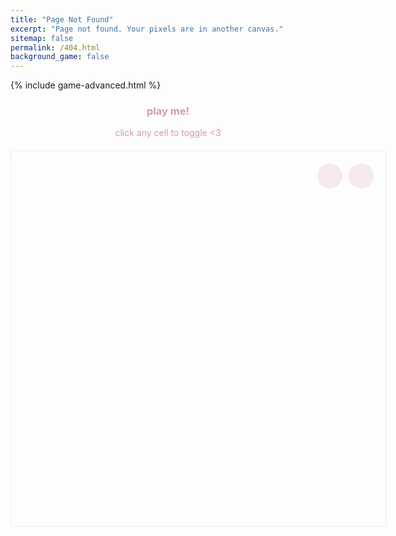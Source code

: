 ```yaml
---
title: "Page Not Found"
excerpt: "Page not found. Your pixels are in another canvas."
sitemap: false
permalink: /404.html
background_game: false
---
```


{% include game-advanced.html %}

<div class="instructions">
  <h3>play me!</h3>
  <p>click any cell to toggle <3</p>
</div>

<div class="game-container large-game">
  <canvas id="interactive-canvas"></canvas>
  <div class="game-controls-404">
    <button id="play-pause-btn" class="game-button">
      <i class="fas fa-pause"></i>
    </button>
    <button id="shuffle-btn" class="game-button">
      <i class="fas fa-random"></i>
    </button>
  </div>
</div>

<style>
.game-container.large-game {
  height: 600px;
  width: 600px;
  position: relative;
  margin: 20px auto;
  border: 1px solid rgba(211, 156, 164, 0.2);
  border-radius: 4px;
}

.game-controls-404 {
  position: absolute;
  right: 20px;
  top: 20px;
  display: flex;
  gap: 10px;
  z-index: 1000;
}

.game-button {
  width: 40px;
  height: 40px;
  border: none;
  border-radius: 50%;
  background: rgba(211, 156, 164, 0.2);
  color: #d39ca4;
  cursor: pointer;
  display: flex;
  align-items: center;
  justify-content: center;
  font-size: 20px;
  transition: all 0.3s ease;
}

.game-button:hover {
  background: rgba(211, 156, 164, 0.3);
}

.instructions {
  text-align: center;
  margin: 20px auto;
  max-width: 600px;
  color: #d39ca4;
}
</style>

<script>
document.addEventListener('DOMContentLoaded', () => {
  class InteractiveGameOfLife extends GameOfLife {
    constructor(config) {
      super(config);
      this.setupInteractivity();
      this.running = false;
      const playPauseBtn = document.getElementById(this.config.playPauseBtnId);
      playPauseBtn.innerHTML = '<i class="fas fa-play"></i>';
    }

    setupInteractivity() {
      this.canvas.addEventListener('click', (e) => {
        if (this.running) return;  // Only allow clicks when paused
        
        const rect = this.canvas.getBoundingClientRect();
        const x = e.clientX - rect.left;
        const y = e.clientY - rect.top;
        
        const col = Math.floor(x / this.config.cellSize);
        const row = Math.floor(y / this.config.cellSize);
        
        if (row >= 0 && row < this.rows && col >= 0 && col < this.cols) {
          this.grid[row][col] = !this.grid[row][col];
          this.drawGrid();
        }
      });

      const shuffleBtn = document.getElementById('shuffle-btn');
      shuffleBtn.addEventListener('click', () => this.shuffle());
    }

    shuffle() {
      for (let i = 0; i < this.rows; i++) {
        for (let j = 0; j < this.cols; j++) {
          this.grid[i][j] = Math.random() < 0.3;
        }
      }
      this.drawGrid();
    }

    setDiamond() {
      this.grid = Array(this.rows).fill().map(() => Array(this.cols).fill(false));
      
      const centerRow = Math.floor(this.rows / 2);
      const centerCol = Math.floor(this.cols / 2);
      
      const pattern = [
        [0, 0, 0, 0, 1, 1, 1, 1, 0, 0, 0, 0],
        [0, 0, 0, 0, 0, 0, 0, 0, 0, 0, 0, 0],
        [0, 0, 1, 1, 1, 1, 1, 1, 1, 1, 0, 0],
        [0, 0, 0, 0, 0, 0, 0, 0, 0, 0, 0, 0],
        [1, 1, 1, 1, 1, 1, 1, 1, 1, 1, 1, 1],
        [0, 0, 0, 0, 0, 0, 0, 0, 0, 0, 0, 0],
        [0, 0, 1, 1, 1, 1, 1, 1, 1, 1, 0, 0],
        [0, 0, 0, 0, 0, 0, 0, 0, 0, 0, 0, 0],
        [0, 0, 0, 0, 1, 1, 1, 1, 0, 0, 0, 0],
      ];
      
      const startRow = centerRow - Math.floor(pattern.length / 2);
      const startCol = centerCol - Math.floor(pattern[0].length / 2);
      
      for (let i = 0; i < pattern.length; i++) {
        for (let j = 0; j < pattern[0].length; j++) {
          if (pattern[i][j]) {
            this.grid[startRow + i][startCol + j] = true;
          }
        }
      }
      
      this.drawGrid();
    }
  }

  const game = new InteractiveGameOfLife({
    canvasId: 'interactive-canvas',
    playPauseBtnId: 'play-pause-btn',
    cellSize: 20,
    updateInterval: 300,
    dimensions: { width: 600, height: 600 },
    colors: {
      cell: '#d39ca4',
      newCell: '#f54242'
    }
  });

  game.setDiamond();
});
</script>